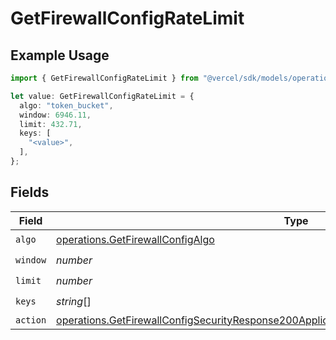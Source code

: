 # GetFirewallConfigRateLimit

## Example Usage

```typescript
import { GetFirewallConfigRateLimit } from "@vercel/sdk/models/operations/getfirewallconfig.js";

let value: GetFirewallConfigRateLimit = {
  algo: "token_bucket",
  window: 6946.11,
  limit: 432.71,
  keys: [
    "<value>",
  ],
};
```

## Fields

| Field                                                                                                                                                                                                      | Type                                                                                                                                                                                                       | Required                                                                                                                                                                                                   | Description                                                                                                                                                                                                |
| ---------------------------------------------------------------------------------------------------------------------------------------------------------------------------------------------------------- | ---------------------------------------------------------------------------------------------------------------------------------------------------------------------------------------------------------- | ---------------------------------------------------------------------------------------------------------------------------------------------------------------------------------------------------------- | ---------------------------------------------------------------------------------------------------------------------------------------------------------------------------------------------------------- |
| `algo`                                                                                                                                                                                                     | [operations.GetFirewallConfigAlgo](../../models/operations/getfirewallconfigalgo.md)                                                                                                                       | :heavy_check_mark:                                                                                                                                                                                         | N/A                                                                                                                                                                                                        |
| `window`                                                                                                                                                                                                   | *number*                                                                                                                                                                                                   | :heavy_check_mark:                                                                                                                                                                                         | N/A                                                                                                                                                                                                        |
| `limit`                                                                                                                                                                                                    | *number*                                                                                                                                                                                                   | :heavy_check_mark:                                                                                                                                                                                         | N/A                                                                                                                                                                                                        |
| `keys`                                                                                                                                                                                                     | *string*[]                                                                                                                                                                                                 | :heavy_check_mark:                                                                                                                                                                                         | N/A                                                                                                                                                                                                        |
| `action`                                                                                                                                                                                                   | [operations.GetFirewallConfigSecurityResponse200ApplicationJSONResponseBodyRulesActionAction](../../models/operations/getfirewallconfigsecurityresponse200applicationjsonresponsebodyrulesactionaction.md) | :heavy_minus_sign:                                                                                                                                                                                         | N/A                                                                                                                                                                                                        |